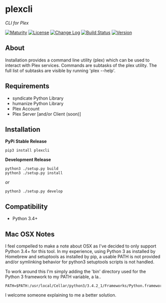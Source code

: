 plexcli
===========
_*CLI for Plex*_

[![Maturity](https://img.shields.io/pypi/status/plexcli.svg)](https://pypi.python.org/pypi/plexcli)
[![License](https://img.shields.io/pypi/l/plexcli.svg)](https://pypi.python.org/pypi/plexcli)
[![Change Log](https://img.shields.io/badge/change-log-blue.svg)](https://github.com/mayfield/plexcli/blob/master/CHANGELOG.md)
[![Build Status](https://semaphoreci.com/api/v1/projects/5c2797d3-7839-4176-a14f-be1ed80a06f2/547084/shields_badge.svg)](https://semaphoreci.com/mayfield/plexcli)
[![Version](https://img.shields.io/pypi/v/plexcli.svg)](https://pypi.python.org/pypi/plexcli)


About
--------

Installation provides a command line utility (plex) which can be used to
interact with Plex services.  Commands are subtasks of the plex utility.
The full list of subtasks are visible by running 'plex --help'.


Requirements
--------

* syndicate Python Library
* humanize Python Library
* Plex Account
* Plex Server [and/or Client (soon)]


Installation
--------

**PyPi Stable Release**

```
pip3 install plexcli
```
    
**Development Release**

```
python3 ./setup.py build
python3 ./setup.py install
```

*or*

```
python3 ./setup.py develop
```


Compatibility
--------

* Python 3.4+


Mac OSX Notes
--------

I feel compelled to make a note about OSX as I've decided to only support
Python 3.4+ for this tool.  In my experience, using Python 3 as installed by
Homebrew and setuptools as installed by pip, a usable PATH is not provided
and/or symlinking behavior for python3 setuptools scripts is not handled.

To work around this I'm simply adding the 'bin' directory used for the Python
3 framework to my PATH variable, a la..

```shell
PATH=$PATH:/usr/local/Cellar/python3/3.4.2_1/Frameworks/Python.framework/Versions/3.4/bin
```

I welcome someone explaining to me a better solution.
